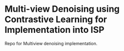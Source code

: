 # Multi-view Denoising using Contrastive Learning for Implementation into ISP
Repo for Multiview denoising implementation.
